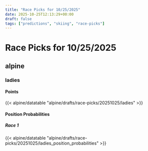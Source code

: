 ```yaml
---
title: "Race Picks for 10/25/2025"
date: 2025-10-25T12:13:29+00:00
draft: false
tags: ["predictions", "skiing", "race-picks"]
---
```


# Race Picks for 10/25/2025

## alpine

### ladies

#### Points

{{< alpine/datatable "alpine/drafts/race-picks/20251025/ladies" >}}

#### Position Probabilities

##### Race 1

{{< alpine/datatable "alpine/drafts/race-picks/20251025/ladies_position_probabilities" >}}

